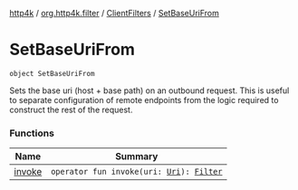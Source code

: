 [http4k](../../../index.md) / [org.http4k.filter](../../index.md) / [ClientFilters](../index.md) / [SetBaseUriFrom](./index.md)

# SetBaseUriFrom

`object SetBaseUriFrom`

Sets the base uri (host + base path) on an outbound request. This is useful to separate configuration of remote endpoints
from the logic required to construct the rest of the request.

### Functions

| Name | Summary |
|---|---|
| [invoke](invoke.md) | `operator fun invoke(uri: `[`Uri`](../../../org.http4k.core/-uri/index.md)`): `[`Filter`](../../../org.http4k.core/-filter/index.md) |
